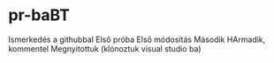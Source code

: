 # pr-baBT
Ismerkedés a githubbal
Első próba
Első módosítás 
Második
HArmadik, kommentel
Megnyitottuk (klónoztuk visual studio ba)